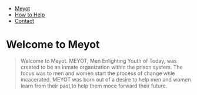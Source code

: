 - [Meyot](index.html)
- [How to Help](help.html)
- [Contact](contact.html)


# Welcome to Meyot

>Welcome to Meyot. MEYOT, Men Enlighting Youth of Today, was created to be an inmate organization within the prison system. The focus was to men and women start the process of change whle incacerated. MEYOT was born out of a desire to help men and women learn from their past,to help them moce forward their future.

